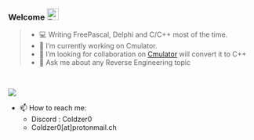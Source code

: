 ### Welcome <img alt="FPC" height="24" src="https://www.freepascal.org/pic/logo.gif" />

> - 💻 Writing FreePascal, Delphi and C/C++ most of the time.
> - 🔭 I’m currently working on Cmulator.
> - 👯 I’m looking for collaboration on [Cmulator](https://github.com/Coldzer0/Cmulator) will convert it to C++
> - 💬 Ask me about any Reverse Engineering topic

<br>

[![](https://img.shields.io/static/v1?label=Sponsor&message=%E2%9D%A4&logo=GitHub&color=%23fe8e86)](https://github.com/sponsors/Coldzer0)

- 📫 How to reach me:
  - Discord : Coldzer0 
  - Coldzer0[at]protonmail.ch
  
